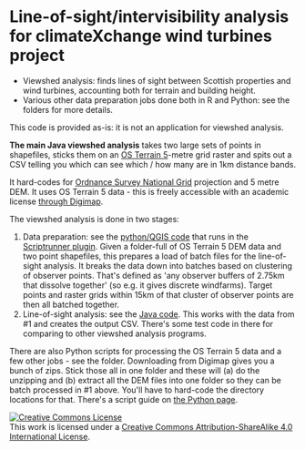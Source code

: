 # Line-of-sight/intervisibility analysis for climateXchange wind turbines project

* Viewshed analysis: finds lines of sight between Scottish properties and wind turbines, accounting both for terrain and building height.
* Various other data preparation jobs done both in R and Python: see the folders for more details.

This code is provided as-is: it is not an application for viewshed analysis. 

**The main Java viewshed analysis** takes two large sets of points in shapefiles, sticks them on an [OS Terrain 5](https://www.ordnancesurvey.co.uk/business-and-government/products/os-terrain-5.html)-metre grid raster and spits out a CSV telling you which can see which / how many are in 1km distance bands.

It hard-codes for [Ordnance Survey National Grid](https://en.wikipedia.org/wiki/Ordnance_Survey_National_Grid) projection and 5 metre DEM. It uses OS Terrain 5 data - this is freely accessible with an academic license [through Digimap](http://digimap.edina.ac.uk/).

The viewshed analysis is done in two stages:

1. Data preparation: see the [python/QGIS code](tree/master/ViewshedPython) that runs in the [Scriptrunner plugin](http://spatialgalaxy.net/2012/01/29/script-runner-a-plugin-to-run-python-scripts-in-qgis/). Given a folder-full of OS Terrain 5 DEM data and two point shapefiles, this prepares a load of batch files for the line-of-sight analysis. It breaks the data down into batches based on clustering of observer points. That's defined as 'any observer buffers of 2.75km that dissolve together' (so e.g. it gives discrete windfarms). Target points and raster grids within 15km of that cluster of observer points are then all batched together.
2. Line-of-sight analysis: see the [Java code](tree/master/ViewShedJava). This works with the data from #1 and creates the output CSV. There's some test code in there for comparing to other viewshed analysis programs.

There are also Python scripts for processing the OS Terrain 5 data and a few other jobs - see the folder. Downloading from Digimap gives you a bunch of zips. Stick those all in one folder and these will (a) do the unzipping and (b) extract all the DEM files into one folder so they can be batch processed in #1 above. You'll have to hard-code the directory locations for that. There's a script guide on [the Python page](tree/master/ViewshedPython).

<a rel="license" href="http://creativecommons.org/licenses/by-sa/4.0/"><img alt="Creative Commons License" style="border-width:0" src="https://i.creativecommons.org/l/by-sa/4.0/88x31.png" /></a><br />This work is licensed under a <a rel="license" href="http://creativecommons.org/licenses/by-sa/4.0/">Creative Commons Attribution-ShareAlike 4.0 International License</a>.